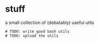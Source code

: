 # stuff
a small collection of (debatably) useful utils

```
# TODO: write good bash utils
# TODO: upload the utils
```
